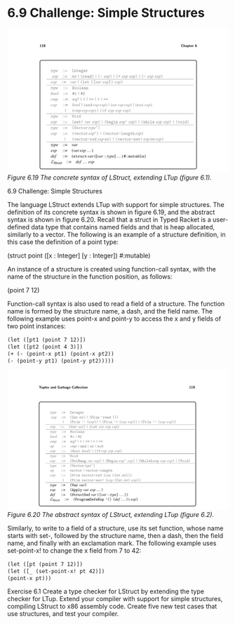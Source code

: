 # 6.9 Challenge: Simple Structures

![Figure 6.19 The concrete...](images/page_132_vector_332.png)
*Figure 6.19 The concrete syntax of LStruct, extending LTup (figure 6.1).*

6.9 Challenge: Simple Structures

The language LStruct extends LTup with support for simple structures. The definition of its concrete syntax is shown in figure 6.19, and the abstract syntax is shown in figure 6.20. Recall that a struct in Typed Racket is a user-defined data type that contains named fields and that is heap allocated, similarly to a vector. The following is an example of a structure definition, in this case the definition of a point type:

(struct point ([x : Integer] [y : Integer]) #:mutable)

An instance of a structure is created using function-call syntax, with the name of the structure in the function position, as follows:

(point 7 12)

Function-call syntax is also used to read a field of a structure. The function name is formed by the structure name, a dash, and the field name. The following example uses point-x and point-y to access the x and y fields of two point instances:

```
(let ([pt1 (point 7 12)])
(let ([pt2 (point 4 3)])
(+ (- (point-x pt1) (point-x pt2))
(- (point-y pt1) (point-y pt2)))))
```

![Figure 6.20 The abstract...](images/page_133_vector_322.png)
*Figure 6.20 The abstract syntax of LStruct, extending LTup (figure 6.2).*

Similarly, to write to a field of a structure, use its set function, whose name starts with set-, followed by the structure name, then a dash, then the field name, and finally with an exclamation mark. The following example uses set-point-x! to change the x field from 7 to 42:

```
(let ([pt (point 7 12)])
(let ([_ (set-point-x! pt 42)])
(point-x pt)))
```

Exercise 6.1 Create a type checker for LStruct by extending the type checker for LTup. Extend your compiler with support for simple structures, compiling LStruct to x86 assembly code. Create five new test cases that use structures, and test your compiler.

